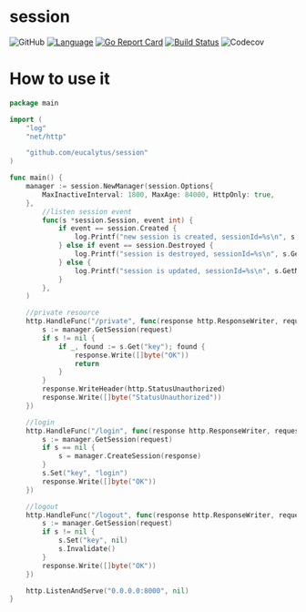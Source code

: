 # session

![GitHub](https://img.shields.io/github/license/eucalytus/session.svg)
[![Language](https://img.shields.io/badge/Language-Go-blue.svg)](https://golang.org/)
[![Go Report Card](https://goreportcard.com/badge/github.com/eucalytus/session)](https://goreportcard.com/report/github.com/eucalytus/session)
[![Build Status](https://travis-ci.org/eucalytus/session.svg?branch=master)](https://travis-ci.org/eucalytus/session)
![Codecov](https://img.shields.io/codecov/c/github/eucalytus/session.svg)

# How to use it

```go
package main

import (
	"log"
	"net/http"

	"github.com/eucalytus/session"
)

func main() {
	manager := session.NewManager(session.Options{
		MaxInactiveInterval: 1800, MaxAge: 84000, HttpOnly: true,
	},
		//listen session event
		func(s *session.Session, event int) {
			if event == session.Created {
				log.Printf("new session is created, sessionId=%s\n", s.GetMaskedSessionId())
			} else if event == session.Destroyed {
				log.Printf("session is destroyed, sessionId=%s\n", s.GetMaskedSessionId())
			} else {
				log.Printf("session is updated, sessionId=%s\n", s.GetMaskedSessionId())
			}
		},
	)

	//private resource
	http.HandleFunc("/private", func(response http.ResponseWriter, request *http.Request) {
		s := manager.GetSession(request)
		if s != nil {
			if _, found := s.Get("key"); found {
				response.Write([]byte("OK"))
				return
			}
		}
		response.WriteHeader(http.StatusUnauthorized)
		response.Write([]byte("StatusUnauthorized"))
	})

	//login
	http.HandleFunc("/login", func(response http.ResponseWriter, request *http.Request) {
		s := manager.GetSession(request)
		if s == nil {
			s = manager.CreateSession(response)
		}
		s.Set("key", "login")
		response.Write([]byte("OK"))
	})

	//logout
	http.HandleFunc("/logout", func(response http.ResponseWriter, request *http.Request) {
		s := manager.GetSession(request)
		if s != nil {
			s.Set("key", nil)
			s.Invalidate()
		}
		response.Write([]byte("OK"))
	})

	http.ListenAndServe("0.0.0.0:8000", nil)
}
```